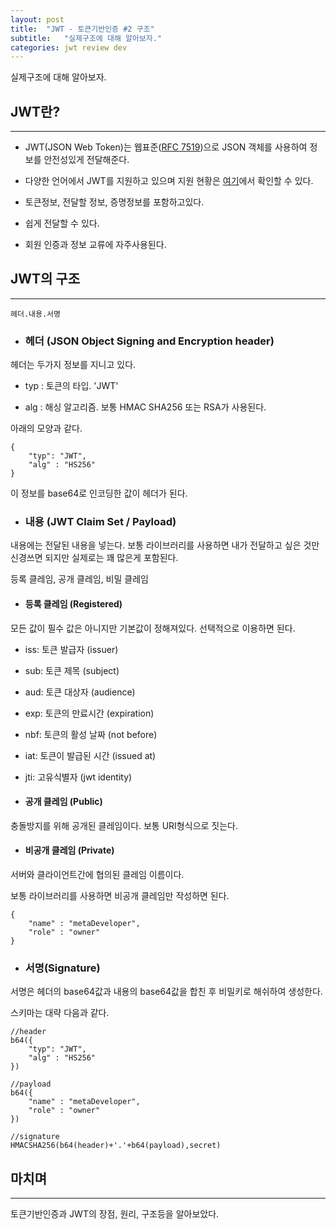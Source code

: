 ```yaml
---
layout: post
title:  "JWT - 토큰기반인증 #2 구조"
subtitle:   "실제구조에 대해 알아보자."
categories: jwt review dev
---
```


실제구조에 대해 알아보자.

## JWT란?
---

- JWT(JSON Web Token)는 웹표준([RFC 7519](https://tools.ietf.org/html/rfc7519))으로 JSON 객체를 사용하여 정보를 안전성있게 전달해준다.

- 다양한 언어에서 JWT를 지원하고 있으며 지원 현황은 [여기](http://jwt.io/)에서 확인할 수 있다.

- 토큰정보, 전달할 정보, 증명정보를 포함하고있다.

- 쉽게 전달할 수 있다.

- 회원 인증과 정보 교류에 자주사용된다.

## JWT의 구조
---

```
헤더.내용.서명
```

- ### 헤더 (JSON Object Signing and Encryption header)

헤더는 두가지 정보를 지니고 있다.

- typ : 토큰의 타입. 'JWT'

- alg : 해싱 알고리즘. 보통 HMAC SHA256 또는 RSA가 사용된다. 

아래의 모양과 같다.

```
{
    "typ": "JWT",
    "alg" : "HS256"
}
```
이 정보를 base64로 인코딩한 값이 헤더가 된다.

- ### 내용 (JWT Claim Set / Payload)

내용에는 전달된 내용을 넣는다. 보통 라이브러리를 사용하면 내가 전달하고 싶은 것만 신경쓰면 되지만 실제로는 꽤 많은게 포함된다.

등록 클레임, 공개 클레임, 비밀 클레임

- #### 등록 클레임 (Registered)

모든 값이 필수 값은 아니지만 기본값이 정해져있다. 선택적으로 이용하면 된다.

- iss: 토큰 발급자 (issuer)
- sub: 토큰 제목 (subject)
- aud: 토큰 대상자 (audience)
- exp: 토큰의 만료시간 (expiration)
- nbf: 토큰의 활성 날짜 (not before)
- iat: 토큰이 발급된 시간 (issued at)
- jti: 고유식별자 (jwt identity)

- #### 공개 클레임 (Public)

충돌방지를 위해 공개된 클레임이다. 보통 URI형식으로 짓는다.

- #### 비공개 클레임 (Private)

서버와 클라이언트간에 협의된 클레임 이름이다.

보통 라이브러리를 사용하면 비공개 클레임만 작성하면 된다.

```
{
    "name" : "metaDeveloper",
    "role" : "owner"
}
```

- ### 서명(Signature)

서명은 헤더의 base64값과 내용의 base64값을 합친 후 비밀키로 해쉬하여 생성한다.


스키마는 대략 다음과 같다.

```
//header
b64({
    "typ": "JWT",
    "alg" : "HS256"
})

//payload
b64({
    "name" : "metaDeveloper",
    "role" : "owner"
})

//signature
HMACSHA256(b64(header)+'.'+b64(payload),secret)
```

## 마치며
---

토큰기반인증과 JWT의 장점, 원리, 구조등을 알아보았다.